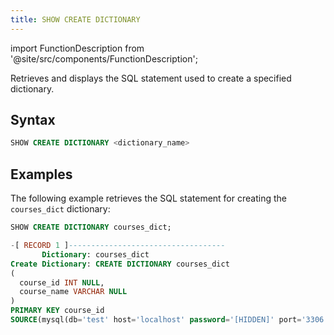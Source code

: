 ```yaml
---
title: SHOW CREATE DICTIONARY
---
```

import FunctionDescription from '@site/src/components/FunctionDescription';

<FunctionDescription description="Introduced or updated: v1.2.636"/>

Retrieves and displays the SQL statement used to create a specified dictionary.

## Syntax

```sql
SHOW CREATE DICTIONARY <dictionary_name>
```

## Examples

The following example retrieves the SQL statement for creating the `courses_dict` dictionary:

```sql
SHOW CREATE DICTIONARY courses_dict;

-[ RECORD 1 ]-----------------------------------
       Dictionary: courses_dict
Create Dictionary: CREATE DICTIONARY courses_dict
(
  course_id INT NULL,
  course_name VARCHAR NULL
)
PRIMARY KEY course_id
SOURCE(mysql(db='test' host='localhost' password='[HIDDEN]' port='3306' table='courses' username='root'))
```
